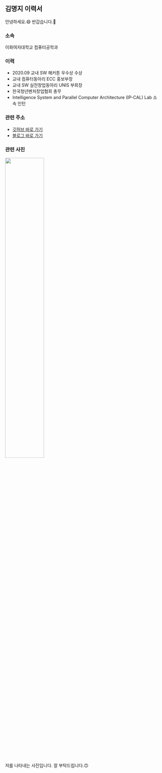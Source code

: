 ## 김명지 이력서

안녕하세요.&#128516; 반갑습니다.&#128588;

### 소속

이화여자대학교 컴퓨터공학과

### 이력

- 2020.09 교내 SW 해커톤 우수상 수상
- 교내 컴퓨터동아리 ECC 홍보부장
- 교내 SW 실전창업동아리 UNIS 부회장
- 한국청년벤처창업협회 총무
- Intelligence System and Parallel Computer Architecture (IP-CAL) Lab 소속 인턴

### 관련 주소

- [깃허브 바로 가기](https://github.com/Gom3rye)
- [블로그 바로 가기](https://gom3rye.tistory.com/)

### 관련 사진

<img src="https://user-images.githubusercontent.com/88931238/132168803-7035bafd-d26b-46c4-a37d-8def229e3689.jpg" width="50%">

저를 나타내는 사진입니다. 잘 부탁드립니다.&#128579;
